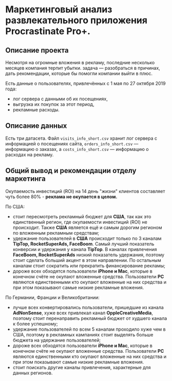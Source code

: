 # Маркетинговый анализ развлекательного приложения Procrastinate Pro+.

## Описание проекта

Несмотря на огромные вложения в рекламу, последние несколько месяцев компания терпит убытки. задача — разобраться в причинах, дать рекомендации, которые бы помогли компании выйти в плюс.

Есть данные о пользователях, привлечённых с 1 мая по 27 октября 2019 года:
- лог сервера с данными об их посещениях,
- выгрузка их покупок за этот период,
- рекламные расходы.

## Описание данных

Есть три датасета. Файл `visits_info_short.csv` хранит лог сервера с информацией о посещениях сайта, `orders_info_short.csv` — информацию о заказах, а `costs_info_short.csv` — информацию о расходах на рекламу.

## Общий вывод и рекомендации отделу маркетинга

Окупаемость инвестиций (ROI) на 14 день "жизни" клиентов составляет чуть более 80% - **реклама не окупается в целом.**

По США:
- стоит пересмотреть рекламный бюджет для **США**, так как это единственный регион, где окупаемости инвестиций (ROI) не происходит. Также **США** является ещё и самым дорогим регионом по вложенным рекламным средствам;
- удержание пользователей в **США** происходит только по 3 каналам **TipTop, RocketSuperAds, FaceBoom**. Самый лучший показатель конверсии и удержания у канала **TipTop**. В каналах привлечения **FaceBoom, RocketSuperAds** низкий показатель удержания, поэтому стоит сделать больший акцент в этом направлении. По остальным каналам стоит сократить или прекратить финансирование рекламы;
- дороже всех обходятся пользователи **iPhone и Mac**, которые в конечном счёте не окупают вложенные средства. Пользователи **PC** являются единственными кто окупают вложенные на них средства и при этом показывают самые низкие рекламные вложения.

По Германии, Франции и Великобритании:

- лучше всех конвертировались пользователи, пришедшие из канала **AdNonSense**, хуже всех привлекал канал **OppleCreativeMedia**, поэтому стоит перенаправить рекламный бюджет от худшего канала к более успешному;
- удержание пользователей по всем 5 каналам проходило хуже чем в США, поэтому в рекламных кампаниях стоит выделять больше бюджета на удержание пользователей;
- дороже всех обходятся пользователи **iPhone и Mac**, которые в конечном счёте не окупают вложенные средства. Пользователи **PC** являются единственными кто окупают вложенные на них средства и при этом показывают самые низкие рекламные вложения.
- стоит поискать другие каналы привлечения, характерные для данных регионов.
